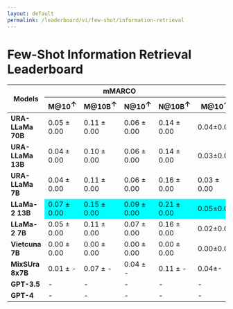 ```yaml
---
layout: default
permalink: /leaderboard/vi/few-shot/information-retrieval
---
```

# Few-Shot Information Retrieval Leaderboard

<table class="table table-bordered table-sm w-100 dtHorizontalTable" cellspacing="0">
    <thead>
        <tr>
            <th rowspan="2" class="text-center align-middle"><b>Models</b></th>
            <th colspan="4" class="text-center"><b>mMARCO</b></th>
            <th colspan="4" class="text-center"><b>mRobust04</b></th>
        </tr>
        <tr>
            <th class="text-center"><b>M@10<span style="vertical-align: super;">↑</span></b></th>
            <th class="text-center"><b>M@10B<span style="vertical-align: super;">↑</span></b></th>
            <th class="text-center"><b>N@10<span style="vertical-align: super;">↑</span></b></th>
            <th class="text-center"><b>N@10B<span style="vertical-align: super;">↑</span></b></th>
            <th class="text-center"><b>M@10<span style="vertical-align: super;">↑</span></b></th>
            <th class="text-center"><b>M@10B<span style="vertical-align: super;">↑</span></b></th>
            <th class="text-center"><b>N@10<span style="vertical-align: super;">↑</span></b></th>
            <th class="text-center"><b>N@10B<span style="vertical-align: super;">↑</span></b></th>
        </tr>
    </thead>
    <tbody>
        <tr>
            <td class="text-center"><b>URA-LLaMa 70B</b></td>
            <td class="text-center">0.05 ± 0.00</td>
            <td class="text-center">0.11 ± 0.00</td>
            <td class="text-center">0.06 ± 0.00</td>
            <td class="text-center">0.14 ± 0.00</td>
            <td class="text-center">0.04±0.00</td>
            <td class="text-center">0.04±0.00</td>
            <td class="text-center">0.03±0.00</td>
            <td class="text-center" style="background-color: cyan;">0.04±0.00</td>
        </tr>
        <tr>
            <td class="text-center"><b>URA-LLaMa 13B</b></td>
            <td class="text-center">0.04 ± 0.00</td>
            <td class="text-center">0.10 ± 0.00</td>
            <td class="text-center">0.06 ± 0.00</td>
            <td class="text-center">0.14 ± 0.00</td>
            <td class="text-center">0.03±0.00</td>
            <td class="text-center" style="background-color: cyan;">0.05±0.00</td>
            <td class="text-center" style="background-color: cyan;">0.04±0.00</td>
            <td class="text-center" style="background-color: cyan;">0.04±0.00</td>
        </tr>
        <tr>
            <td class="text-center"><b>URA-LLaMa 7B</b></td>
            <td class="text-center">0.04 ± 0.00</td>
            <td class="text-center">0.11 ± 0.00</td>
            <td class="text-center">0.06 ± 0.00</td>
            <td class="text-center">0.16 ± 0.00</td>
            <td class="text-center">0.03 ± 0.00</td>
            <td class="text-center">0.03 ± 0.00</td>
            <td class="text-center">0.02 ± 0.00</td>
            <td class="text-center">0.02 ± 0.00</td>
        </tr>
        <tr>
            <td class="text-center"><b>LLaMa-2 13B</b></td>
            <td class="text-center" style="background-color: cyan;">0.07 ± 0.00</td>
            <td class="text-center" style="background-color: cyan;">0.15 ± 0.00</td>
            <td class="text-center" style="background-color: cyan;">0.09 ± 0.00</td>
            <td class="text-center" style="background-color: cyan;">0.21 ± 0.00</td>
            <td class="text-center" style="background-color: cyan;">0.05±0.00</td>
            <td class="text-center">0.04±0.00</td>
            <td class="text-center" style="background-color: cyan;">0.04±0.00</td>
            <td class="text-center" style="background-color: cyan;">0.04±0.00</td>
        </tr>
        <tr>
            <td class="text-center"><b>LLaMa-2 7B</b></td>
            <td class="text-center">0.05 ± 0.00</td>
            <td class="text-center">0.11 ± 0.00</td>
            <td class="text-center">0.07 ± 0.00</td>
            <td class="text-center">0.16 ± 0.00</td>
            <td class="text-center">0.02±0.00</td>
            <td class="text-center">0.03±0.00</td>
            <td class="text-center">0.03±0.00</td>
            <td class="text-center">0.02±0.00</td>
        </tr>
        <tr>
            <td class="text-center"><b>Vietcuna 7B</b></td>
            <td class="text-center">0.00 ± 0.00</td>
            <td class="text-center">0.00 ± 0.00</td>
            <td class="text-center">0.00 ± 0.00</td>
            <td class="text-center">0.00 ± 0.00</td>
            <td class="text-center">0.00±0.00</td>
            <td class="text-center">0.00±0.00</td>
            <td class="text-center">0.00±0.00</td>
            <td class="text-center">0.00±0.00</td>
        </tr>
        <tr>
            <td class="text-center"><b>MixSUra 8x7B</b></td>
            <td class="text-center">0.01 ± -</td>
            <td class="text-center">0.07 ± -</td>
            <td class="text-center">0.04 ± -</td>
            <td class="text-center">0.11 ± -</td>
            <td class="text-center">0.04±-</td>
            <td class="text-center">0.04±-</td>
            <td class="text-center">0.02±-</td>
            <td class="text-center">0.02±-</td>
        </tr>
        <tr>
            <td class="text-center"><b>GPT-3.5</b></td>
            <td class="text-center">-</td>
            <td class="text-center">-</td>
            <td class="text-center">-</td>
            <td class="text-center">-</td>
            <td class="text-center">-</td>
            <td class="text-center">-</td>
            <td class="text-center">-</td>
            <td class="text-center">-</td>
        </tr>
        <tr>
            <td class="text-center"><b>GPT-4</b></td>
            <td class="text-center">-</td>
            <td class="text-center">-</td>
            <td class="text-center">-</td>
            <td class="text-center">-</td>
            <td class="text-center">-</td>
            <td class="text-center">-</td>
            <td class="text-center">-</td>
            <td class="text-center">-</td>
        </tr>
    </tbody>
</table>
